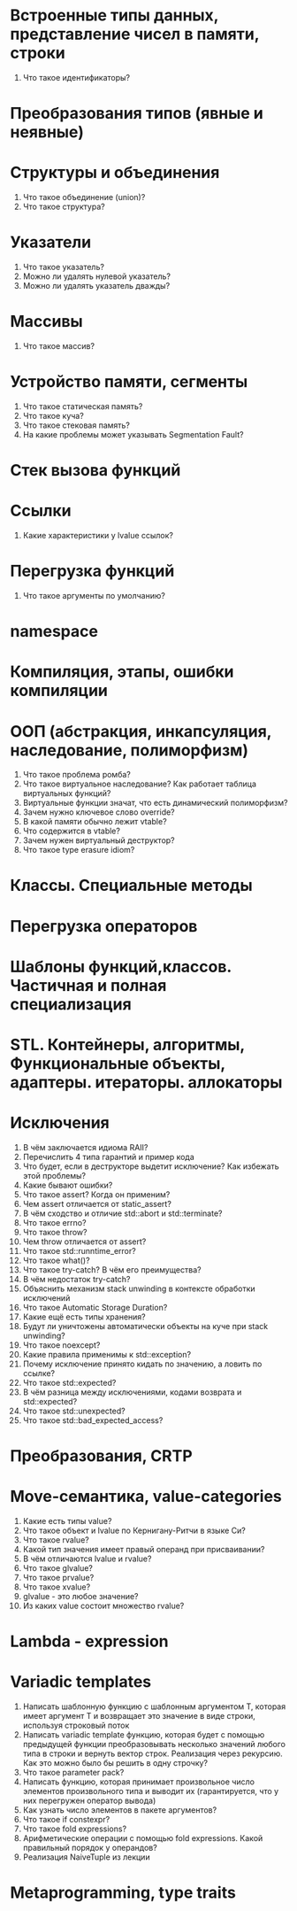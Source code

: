 # Встроенные типы данных, представление чисел в памяти, строки
1. Что такое идентификаторы?

# Преобразования типов (явные и неявные)
# Структуры и объединения
1. Что такое объединение (union)?
2. Что такое структура?
   
# Указатели
1. Что такое указатель?
2. Можно ли удалять нулевой указатель?
3. Можно ли удалять указатель дважды?
   
# Массивы
1. Что такое массив?
   
# Устройство памяти, сегменты
1. Что такое статическая память?
2. Что такое куча?
3. Что такое стековая память?
4. На какие проблемы может указывать Segmentation Fault?
   
# Стек вызова функций

# Ссылки
1. Какие характеристики у lvalue ссылок?
   
# Перегрузка функций
1. Что такое аргументы по умолчанию?
   
# namespace
# Компиляция, этапы, ошибки компиляции

# ООП (абстракция, инкапсуляция, наследование, полиморфизм)
1. Что такое проблема ромба?
2. Что такое виртуальное наследование? Как работает таблица виртуальных функций?
3. Виртуальные функции значат, что есть динамический полиморфизм?
4. Зачем нужно ключевое слово override?
5. В какой памяти обычно лежит vtable?
6. Что содержится в vtable?
7. Зачем нужен виртуальный деструктор?
8. Что такое type erasure idiom?

# Классы. Специальные методы
# Перегрузка операторов
# Шаблоны функций,классов. Частичная и полная специализация

# STL. Контейнеры, алгоритмы, Функциональные объекты, адаптеры. итераторы. аллокаторы

# Исключения
1. В чём заключается идиома RAII?
2. Перечислить 4 типа гарантий и пример кода
3. Что будет, если в деструкторе выдетит исключение? Как избежать этой проблемы?
4. Какие бывают ошибки?
5. Что такое assert? Когда он применим?
6. Чем assert отличается от static_assert?
7. В чём сходство и отличие std::abort и std::terminate?
8. Что такое errno?
9. Что такое throw?
10. Чем throw отличается от assert?
11. Что такое std::runntime_error?
12. Что такое what()?
13. Что такое try-catch? В чём его преимущества?
14. В чём недостаток try-catch?
15. Объяснить механизм stack unwinding в контексте обработки исключений
16. Что такое Automatic Storage Duration?
17. Какие ещё есть типы хранения?
18. Будут ли уничтожены автоматически объекты на куче при stack unwinding?
19. Что такое noexcept?
20. Какие правила применимы к std::exception?
21. Почему исключение принято кидать по значению, а ловить по ссылке?
22. Что такое std::expected?
23. В чём разница между исключениями, кодами возврата и std::expected?
24. Что такое std::unexpected<E>?
25. Что такое std::bad_expected_access?

# Преобразования, CRTP

# Move-семантика, value-categories
1. Какие есть типы value?
2. Что такое объект и lvalue по Кернигану-Ритчи в языке Си?
3. Что такое rvalue?
4. Какой тип значения имеет правый операнд при присваивании?
5. В чём отличаются lvalue и rvalue?
6. Что такое glvalue?
7. Что такое prvalue?
8. Что такое xvalue?
9. glvalue - это любое значение?
10. Из каких value состоит множество rvalue?

# Lambda - expression
# Variadic templates
1. Написать шаблонную функцию с шаблонным аргументом T, которая имеет аргумент T и возвращает это значение в виде строки, используя строковый поток
2. Написать variadic template функцию, которая будет с помощью предыдущей функции преобразовывать несколько значений любого типа в строки и вернуть вектор строк. Реализация через рекурсию. Как это можно было бы решить в одну строчку?
3. Что такое parameter pack?
4. Написать функцию, которая принимает произвольное число элементов произвольного типа и выводит их (гарантируется, что у них перегружен оператор вывода)
5. Как узнать число элементов в пакете аргументов?
6. Что такое if constexpr?
7. Что такое fold expressions?
8. Арифметические операции с помощью fold expressions. Какой правильный порядок у операндов?
9. Реализация NaiveTuple из лекции
# Metaprogramming, type traits
